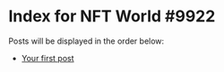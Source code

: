 # Index for NFT World #9922
Posts will be displayed in the order below:

- [Your first post](./001-first.md)

